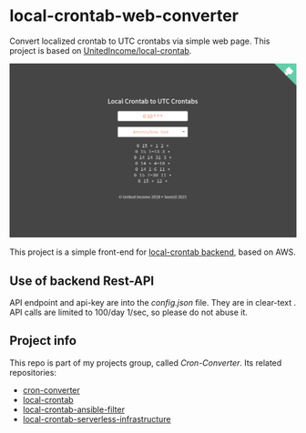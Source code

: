 # local-crontab-web-converter
Convert localized crontab to UTC crontabs via simple web page. This project is based on [UnitedIncome/local-crontab](https://github.com/UnitedIncome/local-crontab).

[![](./local-crontab-web.png)](https://sonic0.github.io/local-crontab-web-converter)

This project is a simple front-end for [local-crontab backend](https://github.com/Sonic0/local-crontab-serverless-infrastructure), based on AWS.

## Use of backend Rest-API
API endpoint and api-key are into the _config.json_ file. They are in clear-text . API calls are limited to 100/day 1/sec, so please do not abuse it.

## Project info
This repo is part of my projects group, called _Cron-Converter_.
Its related repositories:

- [cron-converter](https://github.com/Sonic0/cron-converter)
- [local-crontab](https://github.com/Sonic0/local-crontab)
- [local-crontab-ansible-filter](https://github.com/Sonic0/local-crontab-ansible-filter)
- [local-crontab-serverless-infrastructure](https://github.com/Sonic0/local-crontab-serverless-infrastructure)
